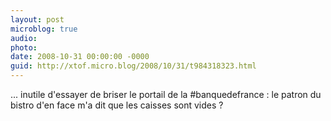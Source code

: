 ```yaml
---
layout: post
microblog: true
audio: 
photo: 
date: 2008-10-31 00:00:00 -0000
guid: http://xtof.micro.blog/2008/10/31/t984318323.html
---
```

... inutile d'essayer de briser le portail de la #banquedefrance : le patron du bistro d'en face m'a dit que les caisses sont vides ?
